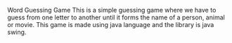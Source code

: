 Word Guessing Game
This is a simple guessing game where we have to guess from one letter to another until it forms the name of a person, animal or movie. This game is made using java language and the library is java swing.
